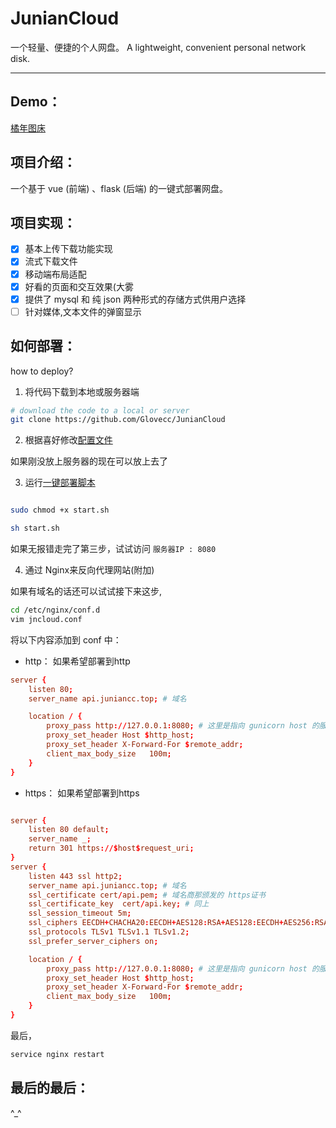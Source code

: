 # JunianCloud

一个轻量、便捷的个人网盘。
A lightweight, convenient personal network disk.

---
## Demo：

[橘年图床](https://api.juniancc.top/uploads#/)

## 项目介绍：

一个基于 vue (前端) 、flask (后端) 的一键式部署网盘。

## 项目实现：

- [x] 基本上传下载功能实现
- [x] 流式下载文件
- [X] 移动端布局适配
- [x] 好看的页面和交互效果(大雾
- [x] 提供了 mysql 和 纯 json 两种形式的存储方式供用户选择
- [ ] 针对媒体,文本文件的弹窗显示

## 如何部署：
how to deploy?
1. 将代码下载到本地或服务器端

``` bash
# download the code to a local or server
git clone https://github.com/Glovecc/JunianCloud

```
2. 根据喜好修改[配置文件](configuration.yaml)

如果刚没放上服务器的现在可以放上去了

3. 运行[一键部署脚本](start.sh)

``` bash

sudo chmod +x start.sh

sh start.sh
```
如果无报错走完了第三步，试试访问 ` 服务器IP : 8080 `

4. 通过 Nginx来反向代理网站(附加)

如果有域名的话还可以试试接下来这步,

``` bash
cd /etc/nginx/conf.d
vim jncloud.conf
```
将以下内容添加到 conf 中：

- http：
如果希望部署到http
``` conf
server {
    listen 80;
    server_name api.juniancc.top; # 域名

    location / {
        proxy_pass http://127.0.0.1:8080; # 这里是指向 gunicorn host 的服务地址
        proxy_set_header Host $http_host;
	    proxy_set_header X-Forward-For $remote_addr;
	    client_max_body_size   100m; 
    }
}
```

- https：
如果希望部署到https
``` conf

server {
    listen 80 default;
    server_name _;
    return 301 https://$host$request_uri;
}
server {
    listen 443 ssl http2;
    server_name api.juniancc.top; # 域名
    ssl_certificate cert/api.pem; # 域名商那颁发的 https证书
    ssl_certificate_key  cert/api.key; # 同上
    ssl_session_timeout 5m;
    ssl_ciphers EECDH+CHACHA20:EECDH+AES128:RSA+AES128:EECDH+AES256:RSA+AES256:EECDH+3DES:RSA+3DES:!MD5;
    ssl_protocols TLSv1 TLSv1.1 TLSv1.2;
    ssl_prefer_server_ciphers on;

    location / {
        proxy_pass http://127.0.0.1:8080; # 这里是指向 gunicorn host 的服务地址
        proxy_set_header Host $http_host;
	    proxy_set_header X-Forward-For $remote_addr;
	    client_max_body_size   100m; 
    }
}
```
最后，

``` bash
service nginx restart
```

## 最后的最后：

^_^

